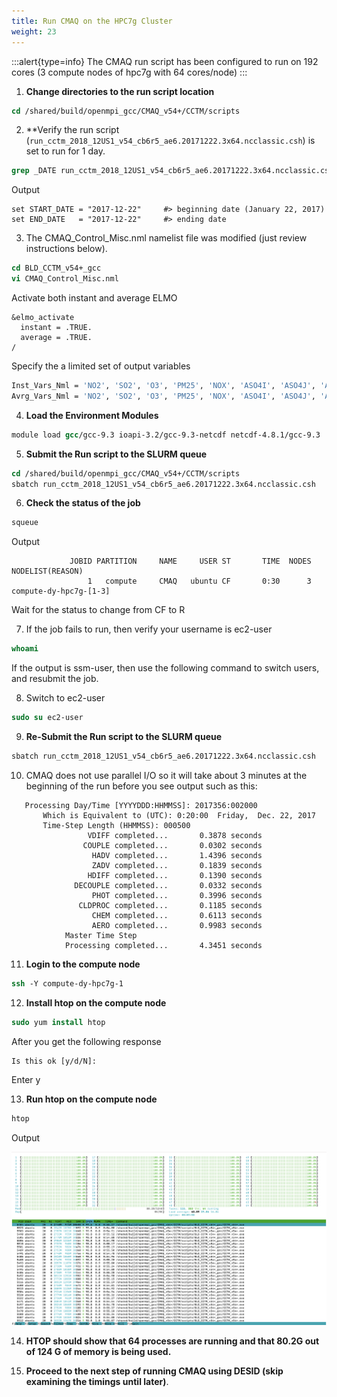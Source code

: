 ```yaml
---
title: Run CMAQ on the HPC7g Cluster
weight: 23
---
```


:::alert{type=info}
The CMAQ run script has been configured to run on 192 cores (3 compute nodes of hpc7g with 64 cores/node)
:::


1. **Change directories to the run script location**

```csh
cd /shared/build/openmpi_gcc/CMAQ_v54+/CCTM/scripts
```

2. **Verify the run script (`run_cctm_2018_12US1_v54_cb6r5_ae6.20171222.3x64.ncclassic.csh`) is set to run for 1 day.

```csh
grep _DATE run_cctm_2018_12US1_v54_cb6r5_ae6.20171222.3x64.ncclassic.csh
```

Output

```
set START_DATE = "2017-12-22"     #> beginning date (January 22, 2017)
set END_DATE   = "2017-12-22"     #> ending date     
```

3. The CMAQ_Control_Misc.nml namelist file was modified (just review instructions below).

```csh
cd BLD_CCTM_v54+_gcc
vi CMAQ_Control_Misc.nml
```
Activate both instant and average ELMO

```
&elmo_activate
  instant = .TRUE.
  average = .TRUE.
/
```

Specify the a limited set of output variables

```csh
Inst_Vars_Nml = 'NO2', 'SO2', 'O3', 'PM25', 'NOX', 'ASO4I', 'ASO4J', 'ASO4K', 'ANO3I', 'ANO3J', 'ANO3K', 'BENZENE', 'SULF'
Avrg_Vars_Nml = 'NO2', 'SO2', 'O3', 'PM25', 'NOX', 'ASO4I', 'ASO4J', 'ASO4K', 'ANO3I', 'ANO3J', 'ANO3K', 'BENZENE', 'SULF'
```



4. **Load the Environment Modules**

```csh
module load gcc/gcc-9.3 ioapi-3.2/gcc-9.3-netcdf netcdf-4.8.1/gcc-9.3
```

5. **Submit the Run script to the SLURM queue**

```csh
cd /shared/build/openmpi_gcc/CMAQ_v54+/CCTM/scripts
sbatch run_cctm_2018_12US1_v54_cb6r5_ae6.20171222.3x64.ncclassic.csh
```

6. **Check the status of the job**

```csh
squeue
```

Output

```
             JOBID PARTITION     NAME     USER ST       TIME  NODES NODELIST(REASON)
                 1   compute     CMAQ   ubuntu CF       0:30      3 compute-dy-hpc7g-[1-3]
```

Wait for the status to change from CF to R

7. If the job fails to run, then verify your username is ec2-user

```csh
whoami
```

If the output is ssm-user, then use the following command to switch users, and resubmit the job.

8. Switch to ec2-user

```csh
sudo su ec2-user
```

9. **Re-Submit the Run script to the SLURM queue**

```csh
sbatch run_cctm_2018_12US1_v54_cb6r5_ae6.20171222.3x64.ncclassic.csh
```

10. CMAQ does not use parallel I/O so it will take about 3 minutes at the beginning of the run before you see output such as this:

```
   Processing Day/Time [YYYYDDD:HHMMSS]: 2017356:002000
       Which is Equivalent to (UTC): 0:20:00  Friday,  Dec. 22, 2017
       Time-Step Length (HHMMSS): 000500
                 VDIFF completed...       0.3878 seconds
                COUPLE completed...       0.0302 seconds
                  HADV completed...       1.4396 seconds
                  ZADV completed...       0.1839 seconds
                 HDIFF completed...       0.1390 seconds
              DECOUPLE completed...       0.0332 seconds
                  PHOT completed...       0.3996 seconds
               CLDPROC completed...       0.1185 seconds
                  CHEM completed...       0.6113 seconds
                  AERO completed...       0.9983 seconds
            Master Time Step
            Processing completed...       4.3451 seconds
```


11. **Login to the compute node**

```csh
ssh -Y compute-dy-hpc7g-1
```

12. **Install htop on the compute node**

```csh
sudo yum install htop
```

After you get the following response

```
Is this ok [y/d/N]:
```

Enter y 

13. **Run htop on the compute node**

```csh
htop
```

Output

![ec2-user](/static/images/2-run-cmaq-htop.png)

14. **HTOP should show that 64 processes are running and that 80.2G out of 124 G of memory is being used.**


15. **Proceed to the next step of running CMAQ using DESID (skip examining the timings until later)**.
